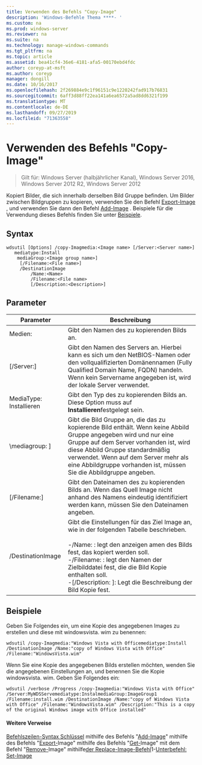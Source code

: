 ```yaml
---
title: Verwenden des Befehls "Copy-Image"
description: 'Windows-Befehle Thema ****- '
ms.custom: na
ms.prod: windows-server
ms.reviewer: na
ms.suite: na
ms.technology: manage-windows-commands
ms.tgt_pltfrm: na
ms.topic: article
ms.assetid: bea41cf4-36e6-4181-afa5-00170ebd4fdc
author: coreyp-at-msft
ms.author: coreyp
manager: dongill
ms.date: 10/16/2017
ms.openlocfilehash: 2f269884e9c1f96151c9e1220242fad917b76831
ms.sourcegitcommit: 6aff3d88ff22ea141a6ea6572a5ad8dd6321f199
ms.translationtype: MT
ms.contentlocale: de-DE
ms.lasthandoff: 09/27/2019
ms.locfileid: "71363558"
---
```

# <a name="using-the-copy-image-command"></a>Verwenden des Befehls "Copy-Image"

>Gilt für: Windows Server (halbjährlicher Kanal), Windows Server 2016, Windows Server 2012 R2, Windows Server 2012

Kopiert Bilder, die sich innerhalb derselben Bild Gruppe befinden. Um Bilder zwischen Bildgruppen zu kopieren, verwenden Sie den Befehl [Export-Image](using-the-export-image-command.md) , und verwenden Sie dann den Befehl [Add-Image](using-the-add-image-command.md) .
Beispiele für die Verwendung dieses Befehls finden Sie unter [Beispiele](#BKMK_examples).
## <a name="syntax"></a>Syntax
```
wdsutil [Options] /copy-Imagmedia:<Image name> [/Server:<Server name>]
   mediatype:Install
    mediaGroup:<Image group name>]
     [/Filename:<File name>]
     /DestinationImage
         /Name:<Name>
         /Filename:<File name>
         [/Description:<Description>]
```
## <a name="parameters"></a>Parameter
|Parameter|Beschreibung|
|-------|--------|
Medien: <Image name>|Gibt den Namen des zu kopierenden Bilds an.|
|[/Server:<Server name>]|Gibt den Namen des Servers an. Hierbei kann es sich um den NetBIOS-Namen oder den vollqualifizierten Domänennamen (Fully Qualified Domain Name, FQDN) handeln. Wenn kein Servername angegeben ist, wird der lokale Server verwendet.|
MediaType: Installieren|Gibt den Typ des zu kopierenden Bilds an. Diese Option muss auf **Installieren**festgelegt sein.|
|\mediagroup: <Image group name>]|Gibt die Bild Gruppe an, die das zu kopierende Bild enthält. Wenn keine Abbild Gruppe angegeben wird und nur eine Gruppe auf dem Server vorhanden ist, wird diese Abbild Gruppe standardmäßig verwendet. Wenn auf dem Server mehr als eine Abbildgruppe vorhanden ist, müssen Sie die Abbildgruppe angeben.|
|[/Filename:<Filename>]|Gibt den Dateinamen des zu kopierenden Bilds an. Wenn das Quell Image nicht anhand des Namens eindeutig identifiziert werden kann, müssen Sie den Dateinamen angeben.|
|/DestinationImage|Gibt die Einstellungen für das Ziel Image an, wie in der folgenden Tabelle beschrieben.<br /><br />-/Name: <Name>: legt den anzeigen amen des Bilds fest, das kopiert werden soll.<br />-/Filename: <Filename>: legt den Namen der Zielbilddatei fest, die die Bild Kopie enthalten soll.<br />-[/Description: <Description>]: Legt die Beschreibung der Bild Kopie fest.|
## <a name="BKMK_examples"></a>Beispiele
Geben Sie Folgendes ein, um eine Kopie des angegebenen Images zu erstellen und diese mit windowsvista. wim zu benennen:
```
wdsutil /copy-Imagmedia:"Windows Vista with Officemediatype:Install /DestinationImage /Name:"copy of Windows Vista with Office" /Filename:"WindowsVista.wim"
```
Wenn Sie eine Kopie des angegebenen Bilds erstellen möchten, wenden Sie die angegebenen Einstellungen an, und benennen Sie die Kopie windowsvista. wim. Geben Sie Folgendes ein:
```
wdsutil /verbose /Progress /copy-Imagmedia:"Windows Vista with Office" /Server:MyWDSServemediatype:InstalmediaGroup:ImageGroup1 
/Filename:install.wim /DestinationImage /Name:"copy of Windows Vista with Office" /Filename:"WindowsVista.wim" /Description:"This is a copy of the original Windows image with Office installed"
```
#### <a name="additional-references"></a>Weitere Verweise
[Befehlszeilen-Syntax Schlüssel](command-line-syntax-key.md)
 mithilfe des Befehls "[Add-Image](using-the-add-image-command.md)" 
 mithilfe des Befehls "[Export-](using-the-export-image-command.md)Image" 
 mithilfe des Befehls "[Get-](using-the-get-image-command.md)Image" 
 mit dem Befehl "[Remove-](using-the-remove-image-command.md)Image" 
 mithilfe[der Replace-Image-Befehl](using-the-replace-image-command.md)1-[Unterbefehl: Set-Image](subcommand-set-image.md)

